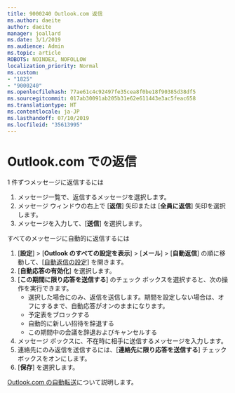 ```yaml
---
title: 9000240 Outlook.com 返信
ms.author: daeite
author: daeite
manager: joallard
ms.date: 3/1/2019
ms.audience: Admin
ms.topic: article
ROBOTS: NOINDEX, NOFOLLOW
localization_priority: Normal
ms.custom:
- "1825"
- "9000240"
ms.openlocfilehash: 77ae61c4c92497fe35cea8f0be18f90385d38df5
ms.sourcegitcommit: 017ab30091ab205b31e62e611443e3ac5feac658
ms.translationtype: HT
ms.contentlocale: ja-JP
ms.lasthandoff: 07/10/2019
ms.locfileid: "35613995"
---
```

# <a name="replying-in-outlookcom"></a>Outlook.com での返信

1 件ずつメッセージに返信するには

1. メッセージ一覧で、返信するメッセージを選択します。
2. メッセージ ウィンドウの右上で [**返信**] 矢印または [**全員に返信**] 矢印を選択します。
3. メッセージを入力して、[**送信**] を選択します。

すべてのメッセージに自動的に返信するには

1. [**設定**] > [**Outlook のすべての設定を表示**] > [**メール**] > [**自動返信**] の順に移動して、[[自動返信の設定](https://outlook.live.com/mail/options/mail/automaticReplies)] を開きます。
2. [**自動応答の有効化**] を選択します。
3. [**この期間に限り応答を送信する**] のチェック ボックスを選択すると、次の操作を実行できます。
    - 選択した場合にのみ、返信を送信します。期間を設定しない場合は、オフにするまで、自動応答がオンのままになります。
    - 予定表をブロックする
    - 自動的に新しい招待を辞退する
    - この期間中の会議を辞退およびキャンセルする
4. メッセージ ボックスに、不在時に相手に送信するメッセージを入力します。
5. 連絡先にのみ返信を送信するには、[**連絡先に限り応答を送信する**] チェック ボックスをオンにします。
6. [**保存**] を選択します。

[Outlook.com の自動転送](https://support.office.com/article/14614626-9855-48dc-a986-dec81d07b1a0?wt.mc_id=Office_Outlook_com_Alchemy)について説明します。